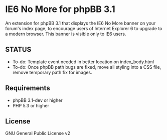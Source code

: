 IE6 No More for phpBB 3.1
==========================

An extension for phpBB 3.1 that displays the IE6 No More banner on your forum's index page, to encourage users of Internet Explorer 6 to upgrade to a modern browser. This banner is visible only to IE6 users.

STATUS
------
* To-do: Template event needed in better location on index_body.html
* To-do: Once phpBB path bugs are fixed, move all styling into a CSS file, remove temporary path fix for images.


Requirements
------------

* phpBB 3.1-dev or higher
* PHP 5.3 or higher

License
-------

GNU General Public License v2

